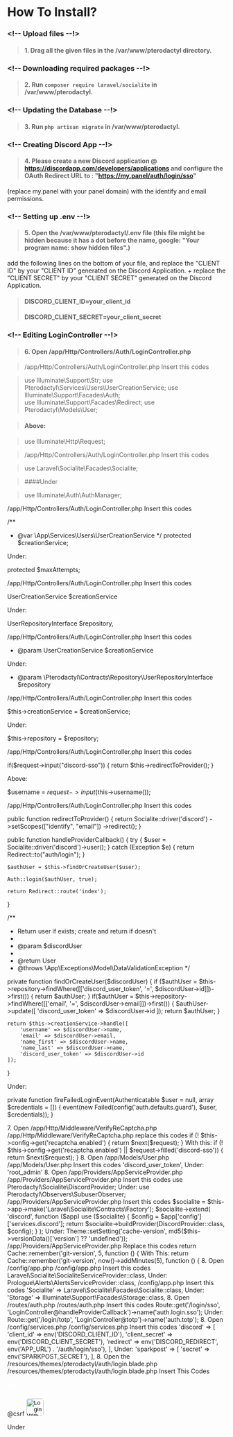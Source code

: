 # How To Install?

### <!-- Upload files --!>
> #### 1. Drag all the given files in the /var/www/pterodactyl directory.


### <!-- Downloading required packages --!>
> #### 2. Run `composer require laravel/socialite` in /var/www/pterodactyl.


### <!-- Updating the Database --!>
> #### 3. Run `php artisan migrate` in /var/www/pterodactyl.


### <!-- Creating Discord App --!>
> #### 4. Please create a new Discord application @ https://discordapp.com/developers/applications and configure the OAuth Redirect URL to : "https://my.panel/auth/login/sso"
(replace my.panel with your panel domain) with the identify and email permissions.


### <!-- Setting up .env --!>
> #### 5. Open the /var/www/pterodactyl/.env file (this file might be hidden because it has a dot before the name, google: "Your program name: show hidden files".)
   add the following lines on the bottom of your file, and replace the "CLIENT ID" by your "CLIENT ID" generated on the Discord Application. + replace the "CLIENT SECRET" by your "CLIENT SECRET" generated on the Discord Application.


> #### DISCORD_CLIENT_ID=your_client_id
> #### DISCORD_CLIENT_SECRET=your_client_secret


### <!-- Editing LoginController --!>
> #### 6. Open /app/Http/Controllers/Auth/LoginController.php

> /app/Http/Controllers/Auth/LoginController.php
> Insert this codes
    
>use Illuminate\Support\Str;
>use Pterodactyl\Services\Users\UserCreationService;
>use Illuminate\Support\Facades\Auth;    
>use Illuminate\Support\Facades\Redirect;
>use Pterodactyl\Models\User;

> #### Above: 

> use Illuminate\Http\Request;




> /app/Http/Controllers/Auth/LoginController.php
> Insert this codes
    
>use Laravel\Socialite\Facades\Socialite;

>####Under

>use Illuminate\Auth\AuthManager;




/app/Http/Controllers/Auth/LoginController.php
Insert this codes

/**
 * @var \App\Services\Users\UserCreationService
 */
protected $creationService;

Under:

protected $maxAttempts;




/app/Http/Controllers/Auth/LoginController.php
Insert this codes

UserCreationService $creationService

Under:

UserRepositoryInterface $repository,




/app/Http/Controllers/Auth/LoginController.php
Insert this codes

* @param UserCreationService $creationService

Under:

* @param \Pterodactyl\Contracts\Repository\UserRepositoryInterface $repository




/app/Http/Controllers/Auth/LoginController.php
Insert this codes

$this->creationService = $creationService;

Under:

$this->repository = $repository;




/app/Http/Controllers/Auth/LoginController.php
Insert this codes

if($request->input("discord-sso")) {
    return $this->redirectToProvider();
}

Above:

$username = $request->input($this->username());




/app/Http/Controllers/Auth/LoginController.php
Insert this codes

public function redirectToProvider()
{
    return Socialite::driver('discord')
        ->setScopes(["identify", "email"])
        ->redirect();
}

public function handleProviderCallback()
{
    try {
        $user = Socialite::driver('discord')->user();
    } catch (Exception $e) {
        return Redirect::to("auth/login");
    }

    $authUser = $this->findOrCreateUser($user);

    Auth::login($authUser, true);

    return Redirect::route('index');
}

/**
 * Return user if exists; create and return if doesn't
 *
 * @param $discordUser
 *
 * @return User
 * @throws \App\Exceptions\Model\DataValidationException
 */

private function findOrCreateUser($discordUser)
{
    if ($authUser = $this->repository->findWhere([['discord_user_token', '=', $discordUser->id]])->first()) {
        return $authUser;
    }
    if($authUser = $this->repository->findWhere([['email', '=', $discordUser->email]])->first()) {
        $authUser->update([
            'discord_user_token' => $discordUser->id
        ]);
        return $authUser;
    }

    return $this->creationService->handle([
        'username' => $discordUser->name,
        'email' => $discordUser->email,
        'name_first' => $discordUser->name,
        'name_last' => $discordUser->name,
        'discord_user_token' => $discordUser->id
    ]);
}

Under:

private function fireFailedLoginEvent(Authenticatable $user = null, array $credentials = [])
{
    event(new Failed(config('auth.defaults.guard'), $user, $credentials));
}



<!-- Editing VerifyReCaptcha --!>
7. Open /app/Http/Middleware/VerifyReCaptcha.php

/app/Http/Middleware/VerifyReCaptcha.php
replace this codes

if (! $this->config->get('recaptcha.enabled') {
    return $next($request);
}

With this:

if (! $this->config->get('recaptcha.enabled') || $request->filled('discord-sso')) {
    return $next($request);
}




<!-- Editing User --!>
8. Open /app/Models/User.php

/app/Models/User.php
Insert this codes

'discord_user_token',

Under:

'root_admin'



<!-- Editing AppServiceProvider --!>
8. Open /app/Providers/AppServiceProvider.php

/app/Providers/AppServiceProvider.php
Insert this codes

use Pterodactyl\Socialite\DiscordProvider;

Under:

use Pterodactyl\Observers\SubuserObserver;




/app/Providers/AppServiceProvider.php
Insert this codes

$socialite = $this->app->make('Laravel\Socialite\Contracts\Factory');
$socialite->extend(
    'discord',
    function ($app) use ($socialite) {
        $config = $app['config']['services.discord'];
        return $socialite->buildProvider(DiscordProvider::class, $config);
    }
);

Under:

Theme::setSetting('cache-version', md5($this->versionData()['version'] ?? 'undefined'));




/app/Providers/AppServiceProvider.php
Replace this codes

return Cache::remember('git-version', 5, function () {

With This:

return Cache::remember('git-version', now()->addMinutes(5), function () {




<!-- Editing app config --!>
8. Open /config/app.php

/config/app.php
Insert this codes

Laravel\Socialite\SocialiteServiceProvider::class,

Under:

Prologue\Alerts\AlertsServiceProvider::class,




/config/app.php
Insert this codes

'Socialite' => Laravel\Socialite\Facades\Socialite::class,

Under:

'Storage' => Illuminate\Support\Facades\Storage::class,



<!-- Editing auth routes --!>
8. Open /routes/auth.php

/routes/auth.php
Insert this codes

Route::get('/login/sso', 'LoginController@handleProviderCallback')->name('auth.login.sso');

Under:

Route::get('/login/totp', 'LoginController@totp')->name('auth.totp');




<!-- Editing services --!>
8. Open /config/services.php

/config/services.php
Insert this codes

'discord' => [
    'client_id' => env('DISCORD_CLIENT_ID'),
    'client_secret' => env('DISCORD_CLIENT_SECRET'),
    'redirect' => env('DISCORD_REDIRECT', env('APP_URL') . '/auth/login/sso'),
],

Under:

'sparkpost' => [
    'secret' => env('SPARKPOST_SECRET'),
],




<!-- Updating the default layout --!>
8. Open the /resources/themes/pterodactyl/auth/login.blade.php

/resources/themes/pterodactyl/auth/login.blade.php
Insert This Codes

<div class="row">
    <h4 class="text-center" style="color: #fff;">OR</h4>
    <div class="col-lg-12 text-center">
        <form role="form" id="loginWithDiscord" action="{{ route('auth.login') }}" method="POST">
            @csrf
            <input type="hidden" name="discord-sso" value="discord-sso">
            <input type="image" src="https://i.ibb.co/HTCDZW8/discord.png" alt="Login With Discord" style="height: 40px; border-radius: 5px;">
        </form>
    </div>
<div>

Under

</form>
